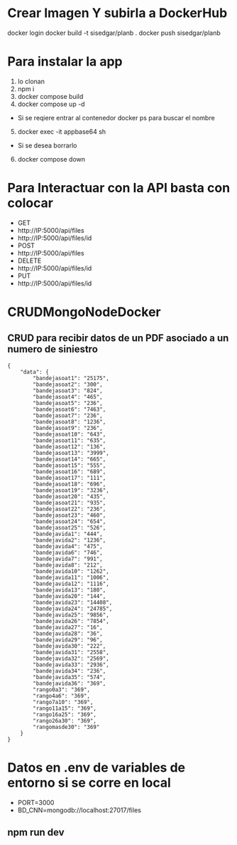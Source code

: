 # Crear Imagen Y subirla a DockerHub
docker login
docker build -t sisedgar/planb .
docker push sisedgar/planb

# Para instalar la app
1. lo clonan
2. npm i
3. docker compose build
4. docker compose up -d
- Si se reqiere entrar al contenedor docker ps para buscar el nombre
5. docker exec -it appbase64 sh
- Si se desea borrarlo
6. docker compose down

# Para Interactuar con la API basta con colocar 
- GET
- http://IP:5000/api/files
- http://IP:5000/api/files/id
- POST
- http://IP:5000/api/files
- DELETE
- http://IP:5000/api/files/id
- PUT
- http://IP:5000/api/files/id

# CRUDMongoNodeDocker

## CRUD para recibir datos de un PDF asociado a un numero de siniestro

```
{
    "data": {
        "bandejasoat1": "25175",
        "bandejasoat2": "300",
        "bandejasoat3": "824",
        "bandejasoat4": "465",
        "bandejasoat5": "236",
        "bandejasoat6": "7463",
        "bandejasoat7": "236",
        "bandejasoat8": "1236",
        "bandejasoat9": "236",
        "bandejasoat10": "643",
        "bandejasoat11": "635",
        "bandejasoat12": "136",
        "bandejasoat13": "3999",
        "bandejasoat14": "665",
        "bandejasoat15": "555",
        "bandejasoat16": "689",
        "bandejasoat17": "111",
        "bandejasoat18": "696",
        "bandejasoat19": "3236",
        "bandejasoat20": "435",
        "bandejasoat21": "935",
        "bandejasoat22": "236",
        "bandejasoat23": "460",
        "bandejasoat24": "654",
        "bandejasoat25": "526",
        "bandejavida1": "444",
        "bandejavida2": "1236",
        "bandejavida4": "475",
        "bandejavida6": "746",
        "bandejavida7": "991",
        "bandejavida8": "212",
        "bandejavida10": "1262",
        "bandejavida11": "1006",
        "bandejavida12": "1116",
        "bandejavida13": "180",
        "bandejavida20": "144",
        "bandejavida23": "14408",
        "bandejavida24": "24785",
        "bandejavida25": "9856",
        "bandejavida26": "7854",
        "bandejavida27": "16",
        "bandejavida28": "36",
        "bandejavida29": "96",
        "bandejavida30": "222",
        "bandejavida31": "2558",
        "bandejavida32": "2569",
        "bandejavida33": "2936",
        "bandejavida34": "236",
        "bandejavida35": "574",
        "bandejavida36": "369",
        "rango0a3": "369",
        "rango4a6": "369",
        "rango7a10": "369",
        "rango11a15": "369",
        "rango16a25": "369",
        "rango26a30": "369",
        "rangomasde30": "369"
    }
}

```

# Datos en .env de variables de entorno si se corre en local 

- PORT=3000 
- BD_CNN=mongodb://localhost:27017/files

## npm run dev